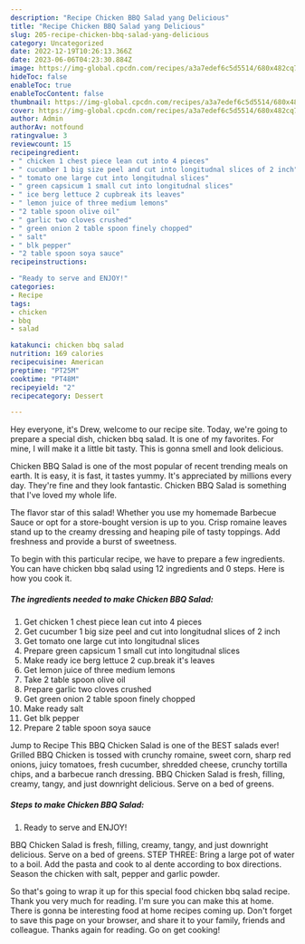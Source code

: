 ```yaml
---
description: "Recipe Chicken BBQ Salad yang Delicious"
title: "Recipe Chicken BBQ Salad yang Delicious"
slug: 205-recipe-chicken-bbq-salad-yang-delicious
category: Uncategorized
date: 2022-12-19T10:26:13.366Z
date: 2023-06-06T04:23:30.884Z
image: https://img-global.cpcdn.com/recipes/a3a7edef6c5d5514/680x482cq70/chicken-bbq-salad-recipe-main-photo.jpg
hideToc: false
enableToc: true
enableTocContent: false
thumbnail: https://img-global.cpcdn.com/recipes/a3a7edef6c5d5514/680x482cq70/chicken-bbq-salad-recipe-main-photo.jpg
cover: https://img-global.cpcdn.com/recipes/a3a7edef6c5d5514/680x482cq70/chicken-bbq-salad-recipe-main-photo.jpg
author: Admin
authorAv: notfound
ratingvalue: 3
reviewcount: 15
recipeingredient:
- " chicken 1 chest piece lean cut into 4 pieces"
- " cucumber 1 big size peel and cut into longitudnal slices of 2 inch"
- " tomato one large cut into longitudnal slices"
- " green capsicum 1 small cut into longitudnal slices"
- " ice berg lettuce 2 cupbreak its leaves"
- " lemon juice of three medium lemons"
- "2 table spoon olive oil"
- " garlic two cloves crushed"
- " green onion 2 table spoon finely chopped"
- " salt"
- " blk pepper"
- "2 table spoon soya sauce"
recipeinstructions:

- "Ready to serve and ENJOY!"
categories:
- Recipe
tags:
- chicken
- bbq
- salad

katakunci: chicken bbq salad 
nutrition: 169 calories
recipecuisine: American
preptime: "PT25M"
cooktime: "PT48M"
recipeyield: "2"
recipecategory: Dessert

---
```



Hey everyone, it's Drew, welcome to our recipe site. Today, we're going to prepare a special dish, chicken bbq salad. It is one of my favorites. For mine, I will make it a little bit tasty. This is gonna smell and look delicious.

Chicken BBQ Salad is one of the most popular of recent trending meals on earth. It is easy, it is fast, it tastes yummy. It's appreciated by millions every day. They're fine and they look fantastic. Chicken BBQ Salad is something that I've loved my whole life.

The flavor star of this salad! Whether you use my homemade Barbecue Sauce or opt for a store-bought version is up to you. Crisp romaine leaves stand up to the creamy dressing and heaping pile of tasty toppings. Add freshness and provide a burst of sweetness.


To begin with this particular recipe, we have to prepare a few ingredients. You can have chicken bbq salad using 12 ingredients and 0 steps. Here is how you cook it.

<!--inarticleads1-->

##### The ingredients needed to make Chicken BBQ Salad:

1. Get  chicken 1 chest piece lean cut into 4 pieces
1. Get  cucumber 1 big size peel and cut into longitudnal slices of 2 inch
1. Get  tomato one large cut into longitudnal slices
1. Prepare  green capsicum 1 small cut into longitudnal slices
1. Make ready  ice berg lettuce 2 cup.break it&#39;s leaves
1. Get  lemon juice of three medium lemons
1. Take 2 table spoon olive oil
1. Prepare  garlic two cloves crushed
1. Get  green onion 2 table spoon finely chopped
1. Make ready  salt
1. Get  blk pepper
1. Prepare 2 table spoon soya sauce


Jump to Recipe This BBQ Chicken Salad is one of the BEST salads ever! Grilled BBQ Chicken is tossed with crunchy romaine, sweet corn, sharp red onions, juicy tomatoes, fresh cucumber, shredded cheese, crunchy tortilla chips, and a barbecue ranch dressing. BBQ Chicken Salad is fresh, filling, creamy, tangy, and just downright delicious. Serve on a bed of greens. 

<!--inarticleads2-->

##### Steps to make Chicken BBQ Salad:


1. Ready to serve and ENJOY!

BBQ Chicken Salad is fresh, filling, creamy, tangy, and just downright delicious. Serve on a bed of greens. STEP THREE: Bring a large pot of water to a boil. Add the pasta and cook to al dente according to box directions. Season the chicken with salt, pepper and garlic powder. 

So that's going to wrap it up for this special food chicken bbq salad recipe. Thank you very much for reading. I'm sure you can make this at home. There is gonna be interesting food at home recipes coming up. Don't forget to save this page on your browser, and share it to your family, friends and colleague. Thanks again for reading. Go on get cooking!
